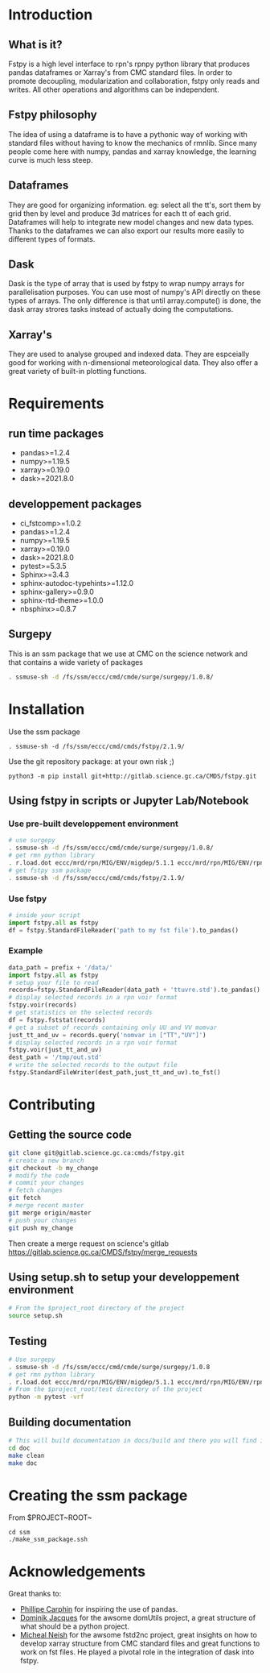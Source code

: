 # Introduction

## What is it?

Fstpy is a high level interface to rpn's rpnpy python library that
produces pandas dataframes or Xarray's from CMC standard files. In
order to promote decoupling, modularization and collaboration, fstpy
only reads and writes. All other operations and algorithms can be
independent.

## Fstpy philosophy

The idea of ​​using a dataframe is to have a pythonic way of working
with standard files without having to know the mechanics of rmnlib.
Since many people come here with numpy, pandas and xarray knowledge, the
learning curve is much less steep.

## Dataframes

They are good for organizing information. eg: select all the tt's, sort
them by grid then by level and produce 3d matrices for each tt of each
grid. Dataframes will help to integrate new model changes and new data
types. Thanks to the dataframes we can also export our results more
easily to different types of formats.

## Dask

Dask is the type of array that is used by fstpy to wrap numpy arrays for
parallelisation purposes. You can use most of numpy's API directly on
these types of arrays. The only difference is that until array.compute()
is done, the dask array strores tasks instead of actually doing the
computations.

## Xarray's

They are used to analyse grouped and indexed data. They are espceially
good for working with n-dimensional meteorological data. They also offer
a great variety of built-in plotting functions.

# Requirements

## run time packages

-   pandas>=1.2.4
-   numpy>=1.19.5
-   xarray>=0.19.0
-   dask>=2021.8.0

## developpement packages

-   ci_fstcomp>=1.0.2
-   pandas>=1.2.4
-   numpy>=1.19.5
-   xarray>=0.19.0
-   dask>=2021.8.0
-   pytest>=5.3.5
-   Sphinx>=3.4.3
-   sphinx-autodoc-typehints>=1.12.0
-   sphinx-gallery>=0.9.0
-   sphinx-rtd-theme>=1.0.0
-   nbsphinx>=0.8.7

## Surgepy

This is an ssm package that we use at CMC on the science network and
that contains a wide variety of packages

``` bash
. ssmuse-sh -d /fs/ssm/eccc/cmd/cmde/surge/surgepy/1.0.8/
```

# Installation

Use the ssm package

    . ssmuse-sh -d /fs/ssm/eccc/cmd/cmds/fstpy/2.1.9/

Use the git repository package: at your own risk ;)

    python3 -m pip install git+http://gitlab.science.gc.ca/CMDS/fstpy.git

## Using fstpy in scripts or Jupyter Lab/Notebook

### Use pre-built developpement environment

``` bash
# use surgepy      
. ssmuse-sh -d /fs/ssm/eccc/cmd/cmde/surge/surgepy/1.0.8/      
# get rmn python library      
. r.load.dot eccc/mrd/rpn/MIG/ENV/migdep/5.1.1 eccc/mrd/rpn/MIG/ENV/rpnpy/2.1.2      
# get fstpy ssm package
. ssmuse-sh -d /fs/ssm/eccc/cmd/cmds/fstpy/2.1.9/
```

### Use fstpy

``` python
# inside your script    
import fstpy.all as fstpy   
df = fstpy.StandardFileReader('path to my fst file').to_pandas()
```

### Example

``` python
data_path = prefix + '/data/'    
import fstpy.all as fstpy
# setup your file to read    
records=fstpy.StandardFileReader(data_path + 'ttuvre.std').to_pandas()    
# display selected records in a rpn voir format    
fstpy.voir(records)    
# get statistics on the selected records    
df = fstpy.fststat(records)    
# get a subset of records containing only UU and VV momvar    
just_tt_and_uv = records.query('nomvar in ["TT","UV"]')    
# display selected records in a rpn voir format   
fstpy.voir(just_tt_and_uv)    
dest_path = '/tmp/out.std'    
# write the selected records to the output file    
fstpy.StandardFileWriter(dest_path,just_tt_and_uv).to_fst()    
```

# Contributing

## Getting the source code

``` bash
git clone git@gitlab.science.gc.ca:cmds/fstpy.git
# create a new branch
git checkout -b my_change
# modify the code
# commit your changes
# fetch changes
git fetch
# merge recent master
git merge origin/master
# push your changes
git push my_change
```

Then create a merge request on science's gitlab
<https://gitlab.science.gc.ca/CMDS/fstpy/merge_requests>

## Using setup.sh to setup your developpement environment

``` bash
# From the $project_root directory of the project
source setup.sh
```

## Testing

``` bash
# Use surgepy
. ssmuse-sh -d /fs/ssm/eccc/cmd/cmde/surge/surgepy/1.0.8
# get rmn python library      
. r.load.dot eccc/mrd/rpn/MIG/ENV/migdep/5.1.1 eccc/mrd/rpn/MIG/ENV/rpnpy/2.1.2     
# From the $project_root/test directory of the project
python -m pytest -vrf
```

## Building documentation

``` bash
# This will build documentation in docs/build and there you will find index.html 
cd doc
make clean    
make doc
```

# Creating the ssm package

From \$PROJECT~ROOT~

    cd ssm
    ./make_ssm_package.ssh

# Acknowledgements

Great thanks to:

-   [Phillipe Carphin](mailto:Phillipe.Carphin2@canada.ca) for inspiring
    the use of pandas.
-   [Dominik Jacques](mailto:Dominik.Jacques@canada.ca) for the awsome
    domUtils project, a great structure of what should be a python
    project.
-   [Micheal Neish](mailto:Micheal.Neish@canada.ca) for the awsome
    fstd2nc project, great insights on how to develop xarray structure
    from CMC standard files and great functions to work on fst files. He
    played a pivotal role in the integration of dask into fstpy.
